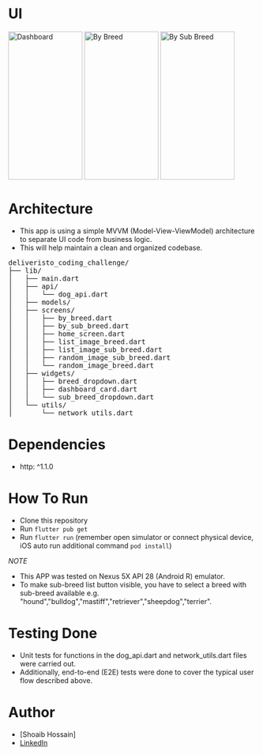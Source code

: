 # UI
<img src="https://github.com/hossain101/deliveristo_coding_challenge/assets/80954453/1b3a2022-3ec8-4bc3-b706-90cf31516f30" width="150" height="300" alt="Dashboard">

<img src="https://github.com/hossain101/deliveristo_coding_challenge/assets/80954453/47a75e78-9c43-4c5b-8557-6c5fa20c9f6e" width="150" height="300" alt="By Breed">


<img src="https://github.com/hossain101/deliveristo_coding_challenge/assets/80954453/b2800b2d-8bc6-4a8a-83cb-2db2e156e496" width="150" height="300" alt="By Sub Breed">


# Architecture
- This app is using a simple MVVM (Model-View-ViewModel) architecture to separate UI code from business logic. 
- This will help maintain a clean and organized codebase.

<pre>
deliveristo_coding_challenge/
├── lib/
│   ├── main.dart
│   ├── api/
│   │   └── dog_api.dart
│   ├── models/
│   ├── screens/
│   │   ├── by_breed.dart
│   │   ├── by_sub_breed.dart
│   │   ├── home_screen.dart
│   │   ├── list_image_breed.dart
│   │   ├── list_image_sub_breed.dart
│   │   ├── random_image_sub_breed.dart
│   │   └── random_image_breed.dart
│   ├── widgets/
│   │   ├── breed_dropdown.dart
│   │   ├── dashboard_card.dart
│   │   └── sub_breed_dropdown.dart
│   └── utils/
│       └── network_utils.dart
</pre>

# Dependencies
- http: ^1.1.0

# How To Run

- Clone this repository
- Run `flutter pub get`
- Run `flutter run` (remember open simulator or connect physical device, iOS auto run additional command `pod install`)

*NOTE*
- This APP was tested on Nexus 5X API 28 (Android R) emulator.
- To make sub-breed list button visible, you have to select a breed with sub-breed available e.g. "hound","bulldog","mastiff","retriever","sheepdog","terrier".
# Testing Done
- Unit tests for functions in the dog_api.dart and network_utils.dart files were carried out. 
- Additionally, end-to-end (E2E) tests were done to cover the typical user flow described above.
# Author
- [Shoaib Hossain]
- [LinkedIn](https://www.linkedin.com/in/shoaib-hossain-5bb080236/)
  


